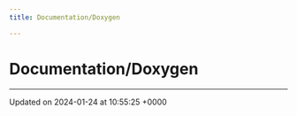 ```yaml
---
title: Documentation/Doxygen

---
```


# Documentation/Doxygen








-------------------------------

Updated on 2024-01-24 at 10:55:25 +0000
